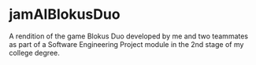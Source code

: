 # jamAIBlokusDuo
A rendition of the game Blokus Duo developed by me and two teammates as part of a Software Engineering Project module in the 2nd stage of my college degree.
